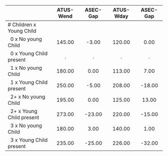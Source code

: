 
|                      |    ATUS-Wend |     ASEC-Gap |    ATUS-Wday |     ASEC-Gap |
| -------------------- | :----------: | :----------: | :----------: | :----------: |
| # Children x Young Child |              |              |              |              |
| &nbsp;&nbsp;0 x No young Child |       145.00 |        -3.00 |       120.00 |         0.00 |
| &nbsp;&nbsp;0 x Young Child present |            . |            . |            . |            . |
| &nbsp;&nbsp;1 x No young Child |       180.00 |         0.00 |       113.00 |         7.00 |
| &nbsp;&nbsp;1 x Young Child present |       250.00 |        -5.00 |       208.00 |       -18.00 |
| &nbsp;&nbsp;2+ x No young Child |       195.00 |         0.00 |       125.00 |        13.00 |
| &nbsp;&nbsp;2+ x Young Child present |       273.00 |       -23.00 |       220.00 |       -15.00 |
| &nbsp;&nbsp;3 x No young Child |       180.00 |         3.00 |       140.00 |         1.00 |
| &nbsp;&nbsp;3 x Young Child present |       235.00 |       -25.00 |       226.00 |       -32.00 |


